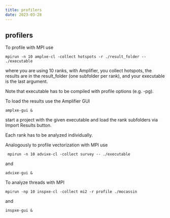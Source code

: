 ```yaml
---
title: profilers
date: 2023-03-28
---
```


profilers
---

To profile with MPI use

```mpirun -n 10 amplxe-cl -collect hotspots -r ./result_folder -- ./executable```

where you are using 10 ranks, with Amplifier, you collect hotspots, the results are in the result_folder (one subfolder per rank), and your executable is the last argument.

Note that executable has to be compiled with profile options (e.g. -pg).

To load the results use the Amplifier GUI

```amplxe-gui &```

start a project with the given executable and load the rank subfolders via Import Results button. 

Each rank has to be analyzed individually.

Analogously to profile vectorization with MPI use

``` mpirun -n 10 advixe-cl -collect survey -- ./executable```

and

```advixe-gui &```

To analyze threads with MPI

```mpirun -np 10 inspxe-cl -collect mi2 -r profile ./mocassin```

and

```inspxe-gui &```

